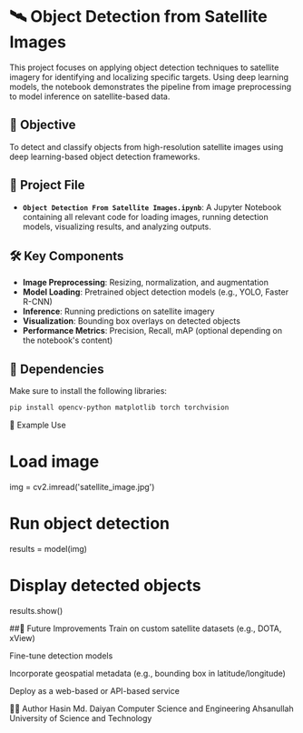 # 🛰️ Object Detection from Satellite Images

This project focuses on applying object detection techniques to satellite imagery for identifying and localizing specific targets. Using deep learning models, the notebook demonstrates the pipeline from image preprocessing to model inference on satellite-based data.

## 📌 Objective

To detect and classify objects from high-resolution satellite images using deep learning-based object detection frameworks.

## 📓 Project File

- **`Object Detection From Satellite Images.ipynb`**: A Jupyter Notebook containing all relevant code for loading images, running detection models, visualizing results, and analyzing outputs.

## 🛠️ Key Components

- **Image Preprocessing**: Resizing, normalization, and augmentation
- **Model Loading**: Pretrained object detection models (e.g., YOLO, Faster R-CNN)
- **Inference**: Running predictions on satellite imagery
- **Visualization**: Bounding box overlays on detected objects
- **Performance Metrics**: Precision, Recall, mAP (optional depending on the notebook's content)

## 🧪 Dependencies

Make sure to install the following libraries:

```bash
pip install opencv-python matplotlib torch torchvision
```



📂 Example Use
# Load image
img = cv2.imread('satellite_image.jpg')

# Run object detection
results = model(img)

# Display detected objects
results.show()


##📎 Future Improvements
Train on custom satellite datasets (e.g., DOTA, xView)

Fine-tune detection models

Incorporate geospatial metadata (e.g., bounding box in latitude/longitude)

Deploy as a web-based or API-based service

👨‍💻 Author
Hasin Md. Daiyan
Computer Science and Engineering
Ahsanullah University of Science and Technology
